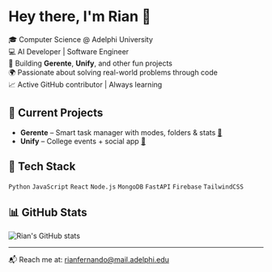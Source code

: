 # Hey there, I'm Rian 👋

🎓 Computer Science @ Adelphi University  
💻 AI Developer | Software Engineer  
🎯 Building **Gerente**, **Unify**, and other fun projects  
🌍 Passionate about solving real-world problems through code  
📈 Active GitHub contributor | Always learning  

## 🚀 Current Projects
- **Gerente** – Smart task manager with modes, folders & stats [🔗](https://github.com/Rian-Fernando/Gerente)
- **Unify** – College events + social app [🔗](https://github.com/Rian-Fernando/Unify)

## 🔧 Tech Stack
`Python` `JavaScript` `React` `Node.js` `MongoDB` `FastAPI` `Firebase` `TailwindCSS`

## 📊 GitHub Stats
![Rian's GitHub stats](https://github-readme-stats.vercel.app/api?username=Rian-Fernando&show_icons=true&theme=tokyonight)

---
📬 Reach me at: rianfernando@mail.adelphi.edu  
